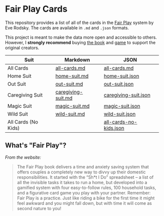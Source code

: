 # Fair Play Cards

This repository provides a list of all of the cards in the [Fair Play](https://www.fairplaylife.com) system by Eve Rodsky. The cards are available in `.md` and `.json` formats.

This project is meant to make the data more open and accessible to others. However, I **strongly recommend** buying [the book](https://www.penguinrandomhouse.com/books/605905/fair-play-by-eve-rodsky/9780525541943/) and [game](https://www.penguinrandomhouse.com/books/647409/the-fair-play-deck-by-eve-rodsky/9780593231661/) to support the original creators.

| Suit                | Markdown                                   | JSON                                                    |
| ------------------- | ------------------------------------------ | ------------------------------------------------------- |
| All Cards           | [all-cards.md](./all-cards.md)             | [all-cards.md](./json/all-cards.json)                   |
| Home Suit           | [home-suit.md](./home-suit.md)             | [home-suit.json](./json/home-suit.json)                 |
| Out Suit            | [out-suit.md](./out-suit.md)               | [out-suit.json](./json/out-suit.json)                   |
| Caregiving Suit     | [caregiving-suit.md](./caregiving-suit.md) | [caregiving-suit.json](./json/caregiving-suit.json)     |
| Magic Suit          | [magic-suit.md](./magic-suit.md)           | [magic-suit.json](./json/magic-suit.json)               |
| Wild Suit           | [wild-suit.md](./wild-suit.md)             | [wild-suit.json](./json/wild-suit.json)                 |
| All Cards (No Kids) |                                            | [all-cards-no-kids.json](./json/all-cards-no-kids.json) |

## What's "Fair Play"?

_From the website:_

> The Fair Play book delivers a time and anxiety saving system that offers couples a completely new way to divvy up their domestic responsibilities. It started with the “Sh\*t I Do” spreadsheet – a list of all the invisible tasks it takes to run a home, but developed into a gamified system with four easy-to-follow rules, 100 household tasks, and a figurative card game you play with your partner. Remember: Fair Play is a practice. Just like riding a bike for the first time it might feel awkward and you might fall down, but with time it will come as second nature to you!
